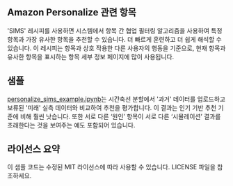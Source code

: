 Amazon Personalize 관련 항목
---

'SIMS' 레시피를 사용하면 시스템에서 항목 간 협업 필터링 알고리즘을 사용하여 특정 항목과 가장 유사한 항목을 추천할 수 있습니다. 더 빠르게 훈련하고 더 쉽게 해석할 수 있습니다. 이 레시피는 항목과 상호 작용한 다른 사용자의 행동을 기준으로, 현재 항목과 유사한 항목을 표시하는 항목 세부 정보 페이지에 많이 사용됩니다.

## 샘플

[personalize_sims_example.ipynb](personalize_sims_example.ipynb)는 시간축선 분할에서 '과거' 데이터를 업로드하고 보류된 '미래' 실측 데이터와 비교하여 추천을 평가합니다. 이 결과는 인기 기반 추천 기준에 비해 훨씬 낫습니다. 또한 서로 다른 ‘원인’ 항목이 서로 다른 ‘시뮬레이션’ 결과를 초래한다는 것을 보여주는 예도 포함되어 있습니다.

## 라이선스 요약

이 샘플 코드는 수정된 MIT 라이선스에 따라 사용할 수 있습니다. LICENSE 파일을 참조하세요.





